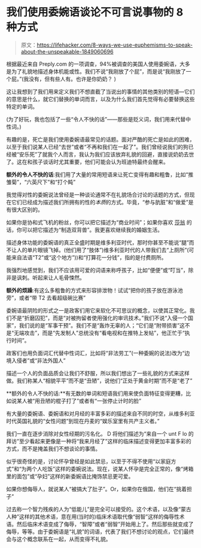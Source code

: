 # 我们使用委婉语谈论不可言说事物的 8 种方式

> 原文：<https://lifehacker.com/8-ways-we-use-euphemisms-to-speak-about-the-unspeakable-1849060696>

根据最近来自 Preply.com 的一项调查，94%被调查的美国人使用委婉语，大多是为了礼貌地描述身体机能或性。我们不说“我刚放了个屁”，而是说“我刚放了一个屁。”(我没有，但有些人有。也许是你奶奶？ ) 

这让我想到了我们用来定义我们不想直截了当说出的事情的其他类别的短语—它们的意思是什么，就它们替换的单词而言，以及为什么我们首先觉得有必要替换这些特定的单词。

(为了好玩，我也包括了一些“令人不快的话”——那些是贬义词，我们用来代替中性词。)

有趣的是，死亡是我们使用委婉语最常见的话题。面对严酷的死亡是如此的困难，以至于我们说某人已经“去世”或者“不再和我们在一起了”。我们曾经说我们的狗已经被“安乐死”了就我个人而言，我认为我们应该放弃礼貌的回避，直接说奶奶去世了。这在和孩子谈话时尤其重要，他们可能会认为班迪特最终会醒来。

**额外的令人不快的话**:我们用了大量的常用短语来让死亡变得有趣和粗鲁，比如“推雏菊”，“六英尺下”和“打个盹”

我觉得对性的委婉说法曾经是一种谈论通常不在礼貌场合讨论的话题的方式，但现在它们已经成为描述我们所拥有的性的*本质*的方式。毕竟，“参与肮脏”和“做爱”是有很大区别的。

如果你是协和式飞机的粉丝，你可以把它描述为“商业时间”；如果你喜欢 [莎翁](https://shakespeare.folger.edu/shakespeares-works/othello/act-1-scene-1/) 的话，你可以把它描述为“制造双背兽”。我更喜欢继续我的婚姻生活。

描述身体功能的委婉语的真正全盛时期是维多利亚时代，那时你甚至不能说“腿”而不让人的单片眼镜飞掉。(他们用了“肢体”)维多利亚时代的人带我们去“上厕所”(可能来自法语“T2”或“这个地方”))和“打算花一分钱”，指的是付费厕所。

我强烈地感觉到，我们不应该用可爱的词语来称呼孩子，比如“便便”或“叮当”，除非是讽刺。听起来让人毛骨悚然。

**额外的烦躁**:有这么多粗鲁的方式来形容排泄物！试试“把你的孩子放在游泳池旁”，或者“带 T2 去看超级碗比赛”

委婉语最阴险的形式之一是政客们用它来软化不可思议的概念，以使其正常化。我们不是“折磨囚犯”，而是“对被拘留者使用强化的审讯技术。”我们不说“入侵一个国家”，我们说的是“军事干预”。我们不是“轰炸无辜的人；“它们是“附带损害”这不是“无端攻击”，而是“先发制人”总统没有“看电视和在推特上发帖”，他正忙于“执行时间”。

政客们也用负面词汇代替中性词汇，比如将“非法劳工”(一种委婉的说法)改为“边境入侵者”或“非法外国人”

描述一个人的负面品质会让我们不舒服，所以我们想出了一些礼貌的方式来这样做。我们称某人“相貌平平”而不是“丑陋”，说他们“正处于黄金时期”而不是“老了”

**额外的令人不快的话:**有无数的单词和短语我们用来使负面特征变得更糟，比如说某人被“用丑陋的棍子打了”或者有“一张停止计时的脸”

有大量的委婉语、委婉语和对月经的丰富多彩的描述来自不同的时空，从维多利亚时代英国礼貌的“女性问题”到现在丹麦的“娱乐室里有共产主义者。”

我们一直在逐步消除对女性经期的污名化。 D 将他们描述为“来自一个 unt F lo 的拜访”至少看起来更像是一种将“我来月经了”这样的临床描述变得更加丰富多彩的方式，而不是掩盖我们不想谈论的事情。

似乎很奇怪的是，讨论怀孕曾经是如此禁忌，以至于不得不使用“以家庭方式”和“为两个人吃饭”这样的委婉说法。现在，说某人怀孕是完全正常的，像“烤箱里的面包”或“孕妇”这样的新委婉语比掩饰禁忌更可爱。

如果你想侮辱人，就说某人“被搞大了肚子”。Or，如果你在俄国，他们在“挑着担子”

过去称一个智力残疾的人为“低能儿”是完全可以接受的。这个术语，以及像“蒙古人种”这样的其他术语，意在用(当时的)临床术语取代像“弱智”这样的侮辱性术语。然后临床术语变成了侮辱，“智障”或者“弱智”开始用上了。然后那些就变成了侮辱，等等。由于委婉语是“礼貌”的词语，代表了我们不想讨论的观点，它们最终会与这个概念联系在一起，从而变得不礼貌。